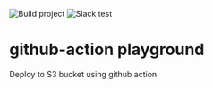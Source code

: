![Build project](https://github.com/yonggwan/github-action/workflows/Build%20project/badge.svg)
![Slack test](https://github.com/yonggwan/github-action/workflows/Slack%20test/badge.svg)

# github-action playground
Deploy to S3 bucket using github action